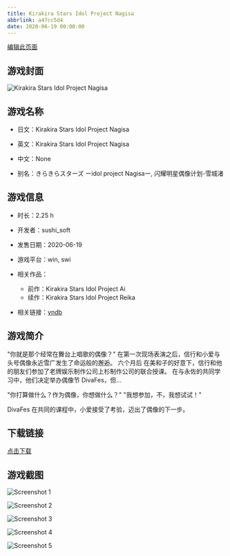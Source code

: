 ```yaml
---
title: Kirakira Stars Idol Project Nagisa
abbrlink: a47cc5d4
date: 2020-06-19 00:00:00
---
```

[编辑此页面](https://github.com/ACG-3/ADV3-source/blob/main/source/_posts/Kirakira%20Stars%20Idol%20Project%20Nagisa.md)

## 游戏封面

![Kirakira Stars Idol Project Nagisa](https://pan.timero.xyz/d/onedrive/img_lib_001/Kirakira%20Stars%20Idol%20Project%20Nagisa_cover.avif)


## 游戏名称

- 日文：Kirakira Stars Idol Project Nagisa
- 英文：Kirakira Stars Idol Project Nagisa
- 中文：None

- 别名：きらきらスターズ ーidol project Nagisaー, 闪耀明星偶像计划-雪城渚


## 游戏信息

- 时长：2.25 h
- 开发者：sushi_soft
- 发售日期：2020-06-19
- 游戏平台：win, swi
- 相关作品：
   - 前作：Kirakira Stars Idol Project Ai
   - 续作：Kirakira Stars Idol Project Reika

- 相关链接：[vndb](https://vndb.org/v28640)


## 游戏简介

"你就是那个经常在舞台上唱歌的偶像？"
在第一次现场表演之后，信行和小爱与头号偶像永近雪广发生了命运般的邂逅。
六个月后
在美和子的好意下，信行和他的朋友们参加了老牌娱乐制作公司上杉制作公司的联合授课。
在与永佐的共同学习中，他们决定举办偶像节 DivaFes，但...

"你打算做什么？作为偶像，你想做什么？"
"我想参加，不，我想试试！"

DivaFes 在共同的课程中，小爱接受了考验，迈出了偶像的下一步。




## 下载链接

[点击下载](https://pan.timero.xyz/onedrive/adv_lib_001/Kirakira%20Stars%20Idol%20Project%20Nagisa)


## 游戏截图


![Screenshot 1](https://pan.timero.xyz/d/onedrive/img_lib_001/Kirakira%20Stars%20Idol%20Project%20Nagisa_Screenshot_1.avif)

![Screenshot 2](https://pan.timero.xyz/d/onedrive/img_lib_001/Kirakira%20Stars%20Idol%20Project%20Nagisa_Screenshot_2.avif)

![Screenshot 3](https://pan.timero.xyz/d/onedrive/img_lib_001/Kirakira%20Stars%20Idol%20Project%20Nagisa_Screenshot_3.avif)

![Screenshot 4](https://pan.timero.xyz/d/onedrive/img_lib_001/Kirakira%20Stars%20Idol%20Project%20Nagisa_Screenshot_4.avif)

![Screenshot 5](https://pan.timero.xyz/d/onedrive/img_lib_001/Kirakira%20Stars%20Idol%20Project%20Nagisa_Screenshot_5.avif)

